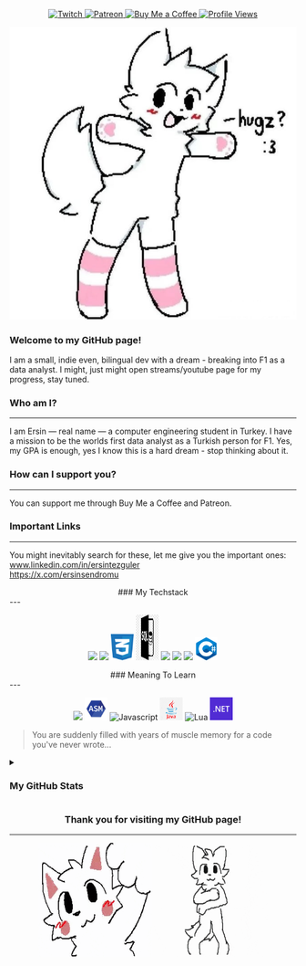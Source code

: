 <p align="center">
  <a href="https://www.twitch.tv/outraft">
    <img src="https://img.shields.io/static/v1?logo=twitch&label=&message=Twitch&color=9146FF&style=flat-square" alt="Twitch">
  </a>
  <a href="https://patreon.com/outraft?utm_medium=unknown&utm_source=join_link&utm_campaign=creatorshare_creator&utm_content=copyLink">
    <img src="https://img.shields.io/static/v1?logo=patreon&label=&message=Patreon&color=FF424D&style=flat-square" alt="Patreon">
  </a>
  <a href="https://coff.ee/outraft">
    <img src="https://img.shields.io/static/v1?logo=buymeacoffee&label=&message=Buy%20Me%20a%20Coffee&color=FFDD00&style=flat-square" alt="Buy Me a Coffee">
  </a>
  <a href="https://github.com/outraft">
    <img src="https://komarev.com/ghpvc/?username=outraft&style=flat-square" alt="Profile Views">
  </a>
</p>

<p align="center">
  <img src="./header/header.png">
</p>

### Welcome to my GitHub page!
I am a small, indie even, bilingual dev with a dream - breaking into F1 as a data analyst.
I might, just might open streams/youtube page for my progress, stay tuned.

### Who am I?
---
I am Ersin — real name — a computer engineering student in Turkey.
I have a mission to be the worlds first data analyst as a Turkish person for F1.
Yes, my GPA is enough, yes I know this is a hard dream - stop thinking about it.

### How can I support you?
---
You can support me through Buy Me a Coffee and Patreon.

### Important Links
---
You might inevitably search for these, let me give you the important ones:\
www.linkedin.com/in/ersintezguler \
https://x.com/ersinsendromu

<div align="center">### My Techstack</div>
---
<p align="center">
  <img src="https://cdn.simpleicons.org/python?viewbox=auto&size=40" />
  <img src="https://cdn.simpleicons.org/html5?viewbox=auto&size=40" />
  <img src="./icons/css.svg" alt="CSS" width="40" heigth="35" />
  <img src="./icons/sql.svg" alt="SQL" width="40" height="80" />
  <img src="https://cdn.simpleicons.org/postgresql?viewbox=auto&size=40" />
  <img src="https://cdn.simpleicons.org/c++?viewbox=auto&size=40" />
  <img src="https://cdn.simpleicons.org/c?viewbox=auto&size=40" />
  <img src="./icons/csharp.svg" alt="C#" width="40" height="40"/>
</p>

<div align="center">### Meaning To Learn</div>
---
<p align="center">
  <img src="https://cdn.simpleicons.org/rust?viewbox=auto&size=40" />
  <img src="./icons/assembly.svg" alt="Assembly" width="40" height="40"/>
  <img src="https://cdn.simpleicons.org/javascript?viewbox=auto&size=40" alt="Javascript"/>
  <img src="./icons/java.svg" alt="Java" width="40" height="40">
  <img src="https://cdn.simpleicons.org/lua?viewbox=auto&size=40" alt="Lua"/>
  <img src="./icons/net.svg" alt="dotNet" width="40" height="40">
</p>

> You are suddenly filled with years of muscle memory for a code you've never wrote...

<details>
  <summary><h3>My GitHub Stats</h3></summary>
  <p align="center">
    <img src="https://github-readme-stats.vercel.app/api?username=outraft&theme=dracula" 
         style="margin-bottom: 20px;">
  </p>
  <p align="center">
    <img src="https://github-readme-stats.vercel.app/api/top-langs/?username=outraft&size_weight=0.5&count_weight=0.5&langs_count=10&theme=dracula">
  </p>
</details>

<div align="center">

### Thank you for visiting my GitHub page!

---

</div>


<p align="center">
  <img src="./header/outro.gif" width="200" height="200" justify-content="center" display-blocks="flex">
  <img src="./header/boogie.gif" width="200" height="200" justify-content="center" display-blocks="flex">
</p>
